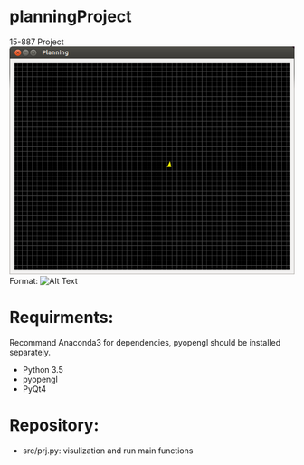 # planningProject
15-887 Project
![GitHub Logo](https://github.com/donnydcy/planningProject/blob/master/example/planning.png)
Format: ![Alt Text](url)

# Requirments:
Recommand Anaconda3 for dependencies, pyopengl should be installed separately.

* Python 3.5
* pyopengl
* PyQt4

# Repository:
* src/prj.py:
	visulization and run main functions
